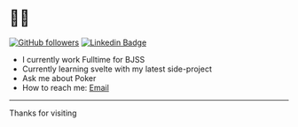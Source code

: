 # 👋🏼

[![GitHub followers](https://img.shields.io/github/followers/Stevendeleon?label=Follow&style=social)](https://github.com/Stevendeleon) [![Linkedin Badge](https://img.shields.io/badge/-LinkedIn-blue?style=flat-square&logo=Linkedin&logoColor=white&link=https://www.linkedin.com/in/steve-deleon/)](https://www.linkedin.com/in/steve-deleon/)


- I currently work Fulltime for BJSS
- Currently learning svelte with my latest side-project
- Ask me about Poker
- How to reach me: <a href="mailto:stevendeleon2892@gmail.com"><span style="">Email</span></a>

---

Thanks for visiting
